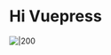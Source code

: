 # Hi Vuepress
![|200](https://yoer77blog-1252101316.cos.ap-nanjing.myqcloud.com/%E5%A4%B4%E5%83%8F.jpg)

